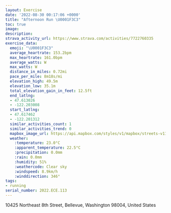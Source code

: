 ```yaml
---
layout: Exercise
date: '2022-08-30 00:17:06 +0000'
title: "Afternoon Run \U0001F3C3"
toc: true
image:
description:
strava_activity_url: https://www.strava.com/activities/7722760335
exercise_data:
  emoji: "\U0001F3C3"
  average_heartrate: 153.2bpm
  max_heartrate: 161.0bpm
  average_watts: W
  max_watts: W
  distance_in_miles: 0.72mi
  pace_per_mile: 8m18s/mi
  elevation_high: 49.5m
  elevation_low: 35.1m
  total_elevation_gain_in_feet: 12.5ft
  end_latlng:
  - 47.613026
  - -122.203008
  start_latlng:
  - 47.617462
  - -122.201312
  similar_activities_count: 1
  similar_activities_trend: 0
  mapbox_image_url: https://api.mapbox.com/styles/v1/mapbox/streets-v11/static/path-5+787af2-1.0(chsaHfmzhVz%40vAH%40%60AGfBgADF%5CFRK%40Be%40e%40GDh%40HTPj%40BN%60%40NBd%40a%40EhAl%40L%5EO%60%40B%5C%5DJSJ%40DM%7C%40LP%3FHKhAdAAHHHVl%40Aj%40l%40f%40HADCN%5EBh%40DJS%7C%40IPQlABxABTN%3FRPR~%40%40r%40JDJ%5C%40b%40NZZRn%40JJC%60%40SREd%40y%40PIR_%40VoBLOEUCo%40Ke%40Gw%40GWi%40_AW_%40OKMCOBKEk%40I%5DFOCYZMGMH),pin-s-s+e5b22e(-122.20132,47.61746),pin-s-f+89ae00(-122.20300999999999,47.613019999999985)/auto/800x800?access_token=pk.eyJ1Ijoiam9zaGJlY2ttYW4iLCJhIjoiY205eWR2aDd1MWZ6djJrbXc4a3M0bWZleiJ9.XiG9OWkNcZk2QzjJbxLB4A
  weather:
    :temperature: 23.0°C
    :apparent_temperature: 22.5°C
    :precipitation: 0.0mm
    :rain: 0.0mm
    :humidity: 51%
    :weathercode: Clear sky
    :windspeed: 8.9km/h
    :winddirection: 346°
tags:
- running
serial_number: 2022.ECE.113
---
```

10425 Northeast 8th Street, Bellevue, Washington 98004, United States
